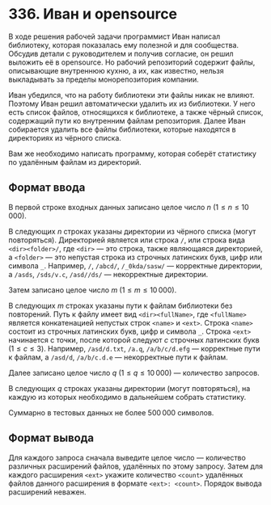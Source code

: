 # 336. Иван и opensource

В ходе решения рабочей задачи программист Иван написал библиотеку, которая показалась ему полезной и для сообщества. Обсудив детали с руководителем и получив согласие, он решил выложить её в opensource. Но рабочий репозиторий содержит файлы, описывающие внутреннюю кухню, а их, как известно, нельзя выкладывать за пределы монорепозитория компании.

Иван убедился, что на работу библиотеки эти файлы никак не влияют. Поэтому Иван решил автоматически удалить их из библиотеки. У него есть список файлов, относящихся к библиотеке, а также чёрный список, содержащий пути ко внутренним файлам репозитория. Далее Иван собирается удалить все файлы библиотеки, которые находятся в директориях из чёрного списка.

Вам же необходимо написать программу, которая соберёт статистику по удалённым файлам из директорий.

## Формат ввода

В первой строке входных данных записано целое число $n$ $(1 \le n \le 10\,000)$.

В следующих $n$ строках указаны директории из чёрного списка (могут повторяться). Директорией является или строка `/`, или строка вида `<dir><folder>/`, где `<dir>` — это строка, также являющаяся директорией, а `<folder>` — это непустая строка из строчных латинских букв, цифр или символа `_`. Например, `/`, `/abcd/`, `/_0kda/sasw/` — корректные директории, а `/asds`, `/sds/v.c`, `/asd//ds/` — некорректные директории.

Затем записано целое число $m$ $(1 \le m \le 10\,000)$.

В следующих $m$ строках указаны пути к файлам библиотеки без повторений. Путь к файлу имеет вид `<dir><fullName>`, где `<fullName>` является конкатенацией непустых строк `<name>` и `<ext>`. Строка `<name>` состоит из строчных латинских букв, цифр и символа `_`. Строка `<ext>` начинается с точки, после которой следуют $c$ строчных латинских букв $(1 \le c \le 3)$. Например, `/asd/d.txt`, `/a.q`, `/a/b/c/d.efg` — корректные пути к файлам, а `/asd/d`, `/a/b/c.d.e` — некорректные пути к файлам.

Далее записано целое число $q$ $(1 \le q \le 10\,000)$ — количество запросов.

В следующих $q$ строках указаны директории (могут повторяться), на каждую из которых необходимо в дальнейшем собрать статистику.

Суммарно в тестовых данных не более $500\,000$ символов.

## Формат вывода

Для каждого запроса сначала выведите целое число — количество различных расширений файлов, удалённых по этому запросу. Затем для каждого расширения `<ext>` укажите количество `<count>` удалённых файлов данного расширения в формате `<ext>: <count>`. Порядок вывода расширений неважен.
